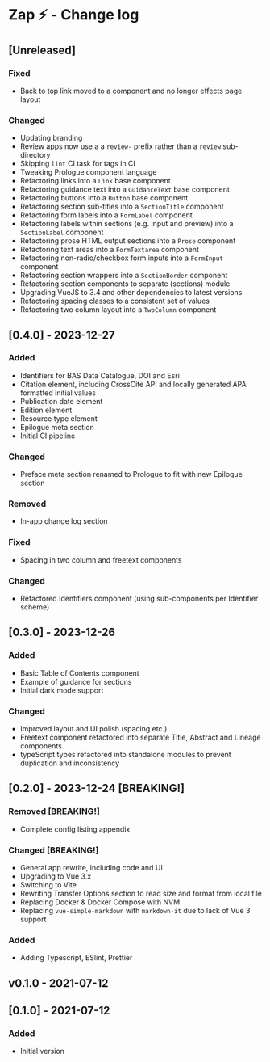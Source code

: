 # Zap ⚡️ - Change log

## [Unreleased]

### Fixed

- Back to top link moved to a component and no longer effects page layout

### Changed

- Updating branding
- Review apps now use a a `review-` prefix rather than a `review` sub-directory
- Skipping `lint` CI task for tags in CI
- Tweaking Prologue component language
- Refactoring links into a `Link` base component
- Refactoring guidance text into a `GuidanceText` base component
- Refactoring buttons into a `Button` base component
- Refactoring section sub-titles into a `SectionTitle` component
- Refactoring form labels into a `FormLabel` component
- Refactoring labels within sections (e.g. input and preview) into a `SectionLabel` component
- Refactoring prose HTML output sections into a `Prose` component
- Refactoring text areas into a `FormTextarea` component
- Refactoring non-radio/checkbox form inputs into a `FormInput` component
- Refactoring section wrappers into a `SectionBorder` component
- Refactoring section components to separate (sections) module
- Upgrading VueJS to 3.4 and other dependencies to latest versions
- Refactoring spacing classes to a consistent set of values
- Refactoring two column layout into a `TwoColumn` component

## [0.4.0] - 2023-12-27

### Added

- Identifiers for BAS Data Catalogue, DOI and Esri
- Citation element, including CrossCite API and locally generated APA formatted initial values
- Publication date element
- Edition element
- Resource type element
- Epilogue meta section
- Initial CI pipeline

### Changed 

- Preface meta section renamed to Prologue to fit with new Epilogue section

### Removed

- In-app change log section

### Fixed

- Spacing in two column and freetext components

### Changed

- Refactored Identifiers component (using sub-components per Identifier scheme)

## [0.3.0] - 2023-12-26

### Added 

- Basic Table of Contents component
- Example of guidance for sections
- Initial dark mode support

### Changed

- Improved layout and UI polish (spacing etc.)
- Freetext component refactored into separate Title, Abstract and Lineage components
- typeScript types refactored into standalone modules to prevent duplication and inconsistency

## [0.2.0] - 2023-12-24 [BREAKING!]

### Removed [BREAKING!]

- Complete config listing appendix

### Changed [BREAKING!]

- General app rewrite, including code and UI
- Upgrading to Vue 3.x
- Switching to Vite
- Rewriting Transfer Options section to read size and format from local file
- Replacing Docker & Docker Compose with NVM
- Replacing `vue-simple-markdown` with `markdown-it` due to lack of Vue 3 support

### Added

- Adding Typescript, ESlint, Prettier

## v0.1.0 - 2021-07-12 
## [0.1.0] - 2021-07-12

### Added

- Initial version

